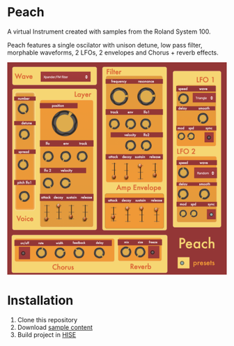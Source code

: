 
# Peach

A  virtual Instrument created with samples from the Roland System 100.


Peach features a single oscilator with unison detune, low pass filter, morphable waveforms, 2 LFOs,  2 envelopes and Chorus + reverb effects.

![Peach](https://raw.githubusercontent.com/publicsamples/Peach/master/Peach/Peach.png)

# Installation

1. Clone this repository
2. Download [sample content](https://github.com/publicsamples/Peach/releases/download/1.0.1/PeachSamples.zip)
3. Build project in [HISE](http://hise.audio)


